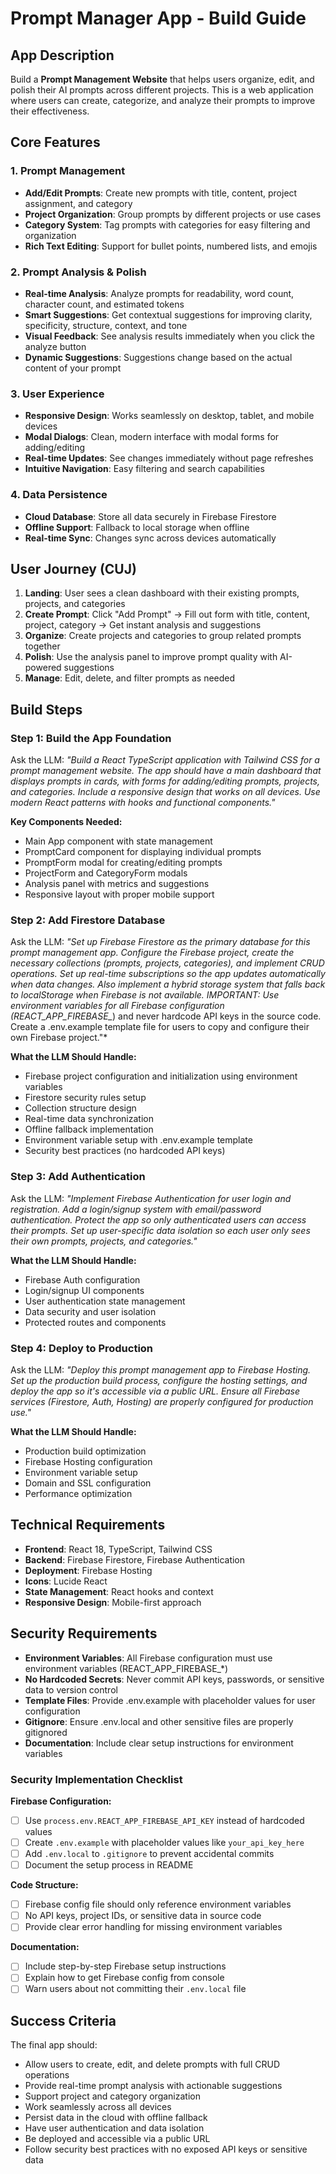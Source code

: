 # Prompt Manager App - Build Guide

## App Description

Build a **Prompt Management Website** that helps users organize, edit, and polish their AI prompts across different projects. This is a web application where users can create, categorize, and analyze their prompts to improve their effectiveness.

## Core Features

### 1. Prompt Management
- **Add/Edit Prompts**: Create new prompts with title, content, project assignment, and category
- **Project Organization**: Group prompts by different projects or use cases
- **Category System**: Tag prompts with categories for easy filtering and organization
- **Rich Text Editing**: Support for bullet points, numbered lists, and emojis

### 2. Prompt Analysis & Polish
- **Real-time Analysis**: Analyze prompts for readability, word count, character count, and estimated tokens
- **Smart Suggestions**: Get contextual suggestions for improving clarity, specificity, structure, context, and tone
- **Visual Feedback**: See analysis results immediately when you click the analyze button
- **Dynamic Suggestions**: Suggestions change based on the actual content of your prompt

### 3. User Experience
- **Responsive Design**: Works seamlessly on desktop, tablet, and mobile devices
- **Modal Dialogs**: Clean, modern interface with modal forms for adding/editing
- **Real-time Updates**: See changes immediately without page refreshes
- **Intuitive Navigation**: Easy filtering and search capabilities

### 4. Data Persistence
- **Cloud Database**: Store all data securely in Firebase Firestore
- **Offline Support**: Fallback to local storage when offline
- **Real-time Sync**: Changes sync across devices automatically

## User Journey (CUJ)

1. **Landing**: User sees a clean dashboard with their existing prompts, projects, and categories
2. **Create Prompt**: Click "Add Prompt" → Fill out form with title, content, project, category → Get instant analysis and suggestions
3. **Organize**: Create projects and categories to group related prompts together
4. **Polish**: Use the analysis panel to improve prompt quality with AI-powered suggestions
5. **Manage**: Edit, delete, and filter prompts as needed

## Build Steps

### Step 1: Build the App Foundation
Ask the LLM: *"Build a React TypeScript application with Tailwind CSS for a prompt management website. The app should have a main dashboard that displays prompts in cards, with forms for adding/editing prompts, projects, and categories. Include a responsive design that works on all devices. Use modern React patterns with hooks and functional components."*

**Key Components Needed:**
- Main App component with state management
- PromptCard component for displaying individual prompts
- PromptForm modal for creating/editing prompts
- ProjectForm and CategoryForm modals
- Analysis panel with metrics and suggestions
- Responsive layout with proper mobile support

### Step 2: Add Firestore Database
Ask the LLM: *"Set up Firebase Firestore as the primary database for this prompt management app. Configure the Firebase project, create the necessary collections (prompts, projects, categories), and implement CRUD operations. Set up real-time subscriptions so the app updates automatically when data changes. Also implement a hybrid storage system that falls back to localStorage when Firebase is not available. IMPORTANT: Use environment variables for all Firebase configuration (REACT_APP_FIREBASE_*) and never hardcode API keys in the source code. Create a .env.example template file for users to copy and configure their own Firebase project."*

**What the LLM Should Handle:**
- Firebase project configuration and initialization using environment variables
- Firestore security rules setup
- Collection structure design
- Real-time data synchronization
- Offline fallback implementation
- Environment variable setup with .env.example template
- Security best practices (no hardcoded API keys)

### Step 3: Add Authentication
Ask the LLM: *"Implement Firebase Authentication for user login and registration. Add a login/signup system with email/password authentication. Protect the app so only authenticated users can access their prompts. Set up user-specific data isolation so each user only sees their own prompts, projects, and categories."*

**What the LLM Should Handle:**
- Firebase Auth configuration
- Login/signup UI components
- User authentication state management
- Data security and user isolation
- Protected routes and components

### Step 4: Deploy to Production
Ask the LLM: *"Deploy this prompt management app to Firebase Hosting. Set up the production build process, configure the hosting settings, and deploy the app so it's accessible via a public URL. Ensure all Firebase services (Firestore, Auth, Hosting) are properly configured for production use."*

**What the LLM Should Handle:**
- Production build optimization
- Firebase Hosting configuration
- Environment variable setup
- Domain and SSL configuration
- Performance optimization

## Technical Requirements

- **Frontend**: React 18, TypeScript, Tailwind CSS
- **Backend**: Firebase Firestore, Firebase Authentication
- **Deployment**: Firebase Hosting
- **Icons**: Lucide React
- **State Management**: React hooks and context
- **Responsive Design**: Mobile-first approach

## Security Requirements

- **Environment Variables**: All Firebase configuration must use environment variables (REACT_APP_FIREBASE_*)
- **No Hardcoded Secrets**: Never commit API keys, passwords, or sensitive data to version control
- **Template Files**: Provide .env.example with placeholder values for user configuration
- **Gitignore**: Ensure .env.local and other sensitive files are properly gitignored
- **Documentation**: Include clear setup instructions for environment variables

### Security Implementation Checklist

**Firebase Configuration:**
- [ ] Use `process.env.REACT_APP_FIREBASE_API_KEY` instead of hardcoded values
- [ ] Create `.env.example` with placeholder values like `your_api_key_here`
- [ ] Add `.env.local` to `.gitignore` to prevent accidental commits
- [ ] Document the setup process in README

**Code Structure:**
- [ ] Firebase config file should only reference environment variables
- [ ] No API keys, project IDs, or sensitive data in source code
- [ ] Provide clear error handling for missing environment variables

**Documentation:**
- [ ] Include step-by-step Firebase setup instructions
- [ ] Explain how to get Firebase config from console
- [ ] Warn users about not committing their `.env.local` file

## Success Criteria

The final app should:
- Allow users to create, edit, and delete prompts with full CRUD operations
- Provide real-time prompt analysis with actionable suggestions
- Support project and category organization
- Work seamlessly across all devices
- Persist data in the cloud with offline fallback
- Have user authentication and data isolation
- Be deployed and accessible via a public URL
- Follow security best practices with no exposed API keys or sensitive data 